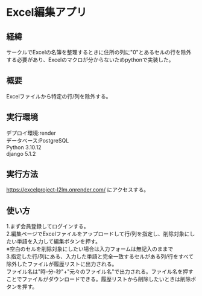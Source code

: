# Excel編集アプリ

## 経緯
サークルでExcelの名簿を整理するときに住所の列に"0"とあるセルの行を除外する必要があり、Excelのマクロが分からないためpythonで実装した。
## 概要
Excelファイルから特定の行/列を除外する。
## 実行環境
デプロイ環境:render  
データベース:PostgreSQL  
Python 3.10.12  
django 5.1.2  
## 実行方法
https://excelproject-l2lm.onrender.com/
にアクセスする。
## 使い方
1.まず会員登録してログインする。  
2.編集ページでExcelファイルをアップロードして行/列を指定し、削除対象にしたい単語を入力して編集ボタンを押す。  
※空白のセルを削除対象にしたい場合は入力フォームは無記入のままで  
3.指定した行/列にある、入力した単語と完全一致するセルがある列/行をすべて除外したファイルが履歴リストに出力される。  
ファイル名は"時-分-秒"+"元々のファイル名"で出力される。ファイル名を押すことでファイルがダウンロードできる。履歴リストから削除したいときは削除ボタンを押す。